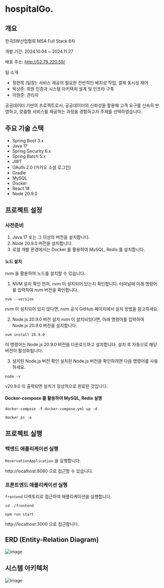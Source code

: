# hospitalGo.

## 개요
한국SW산업협회
MSA Full Stack 8차

개발 기간: 2024.10.04 ~ 2024.11.27

배포 주소: http://52.79.220.59/

팀 소개
* 정현목 (팀장): 서비스 제공의 필요한 전반적인 배치성 작업, 결제 동시성 제어
* 박상준: 회원 인증과 시스템 아키텍처 설계 및 인프라 구축
* 이원준: 관리자

공공데이터 기반의 프로젝트로서, 공공데이터의 신뢰성을 활용해 고객 요구를 신속히 반영하고, 맞춤형 서비스를 제공하는 과정을 경험하고자 주제를 선택하였습니다.

## 주요 기술 스택
* Spring Boot 3.x
* Java 17
* Spring Security 6.x
* Spring Batch 5.x
* JWT
* OAuth 2.0 (카카오 소셜 로그인)
* Gradle
* MySQL
* Docker
* React 18
* Node 20.9.0

## 프로젝트 설정
### 사전준비
1. Java 17 또는 그 이상의 버전을 설치합니다.
2. Node 20.9.0 버전을 설치합니다.
3. 로컬 개발 환경에서는 Docker 를 활용하여 MySQL, Redis 를 설치합니다.

#### 노드 설치
nvm 을 활용하여 노드를 설치할 수 있습니다.

1. NVM 설치 확인
먼저, nvm 이 설치되어 있는지 확인합니다. 터미널에 아래 명령어를 입력하여 nvm 버전을 확인합니다.
```
nvm --version
```

nvm 이 설치되어 있지 않다면, nvm 공식 GitHub 페이지에서 설치 방법을 참고하세요.

2. Node.js 20.9.0 버전 설치
nvm 이 설치되었다면, 아래 명령어를 입력하여 Node.js 20.9.0 버전을 설치합니다.
```
nvm install 20.9.0
```

이 명령어는 Node.js 20.9.0 버전을 다운로드하고 설치합니다. 설치 후 자동으로 해당 버전이 활성화됩니다.

3. 설치된 Node.js 버전 확인
설치된 Node.js 버전을 확인하려면 다음 명령어를 사용하세요.
```
node -v
```
v20.9.0 이 출력되면 설치가 정상적으로 완료된 것입니다.

#### Docker-compose 를 활용하여 MySQL, Redis 실행
```
docker-compose -f docker-compose.yml up -d

docker ps -a
```
## 프로젝트 실행
### 백엔드 애플리케이션 실행
`ReservationApplication` 을 실행합니다.

http://localhost:8080 으로 접근할 수 있습니다.

### 프론트엔드 애플리케이션 실행
`frontend` 디렉토리로 접근하여 애플리케이션을 실행합니다.

```
cd ./frontend

npm run start
```

http://localhost:3000 으로 접근합니다.

## ERD (Entity-Relation Diagram)
![image](https://github.com/user-attachments/assets/a4007df8-a381-48ba-b998-5a1ec7d14ab8)


## 시스템 아키텍처

![image](https://github.com/user-attachments/assets/d0935126-9448-47a3-b8e9-339ac21242bb)
